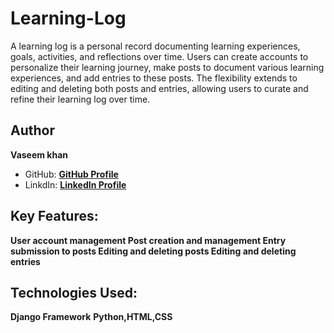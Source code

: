 # Learning-Log
A learning log is a personal record documenting learning experiences, goals, activities, and reflections over time. Users can create accounts to personalize their learning journey, make posts to document various learning experiences, and add entries to these posts. The flexibility extends to editing and deleting both posts and entries, allowing users to curate and refine their learning log over time.

## Author 

**Vaseem khan**

- GitHub: [**GitHub Profile**](https://github.com/vaseemsworld)
- LinkdIn: [**LinkedIn Profile**](https://www.linkedin.com/in/vasim-khan-8740182b7/)


## Key Features:

  **User account management
    Post creation and management
    Entry submission to posts
    Editing and deleting posts
    Editing and deleting entries**

## Technologies Used:

  **Django Framework**
  **Python,HTML,CSS**


